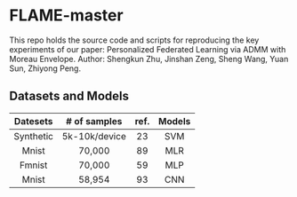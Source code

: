 # FLAME-master
This repo holds the source code and scripts for reproducing the key experiments of our paper: Personalized Federated Learning via ADMM with Moreau Envelope.
Author: Shengkun Zhu, Jinshan Zeng, Sheng Wang, Yuan Sun, Zhiyong Peng.
## Datasets and Models
| Datesets | # of samples | ref. | Models |
| :----: | :----: | :----: | :----: |
Synthetic | 5k-10k/device | 23 | SVM
Mnist | 70,000 | 89 | MLR
Fmnist | 70,000 | 59 | MLP |
Mnist | 58,954 | 93 | CNN


